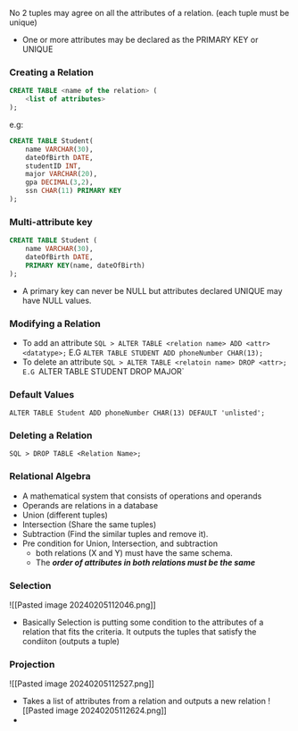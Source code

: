 No 2 tuples may agree on all the attributes of a relation. (each tuple must be unique)
- One or more attributes may be declared as the PRIMARY KEY or UNIQUE

### Creating a Relation
```SQL
CREATE TABLE <name of the relation> (
	<list of attributes>
);
```
e.g:
```SQL
CREATE TABLE Student(
	name VARCHAR(30),
	dateOfBirth DATE,
	studentID INT,
	major VARCHAR(20),
	gpa DECIMAL(3,2),
	ssn CHAR(11) PRIMARY KEY
);
```

### Multi-attribute key 
```SQL
CREATE TABLE Student (
	name VARCHAR(30),
	dateOfBirth DATE,
	PRIMARY KEY(name, dateOfBirth)
);
```
- A primary key can never be NULL but attributes declared UNIQUE may have NULL values.

### Modifying a Relation
- To add an attribute
`SQL > ALTER TABLE <relation name> ADD <attr><datatype>;`
E.G `ALTER TABLE STUDENT ADD phoneNumber CHAR(13);`
- To delete an attribute
`SQL > ALTER TABLE <relatoin name> DROP <attr>;
E.G `ALTER TABLE STUDENT DROP MAJOR`

### Default Values
`ALTER TABLE Student ADD phoneNumber CHAR(13) DEFAULT 'unlisted';`

### Deleting a Relation
`SQL > DROP TABLE <Relation Name>;`

### Relational Algebra
- A mathematical system that consists of operations and operands
- Operands are relations in a database
- Union (different tuples)
- Intersection (Share the same tuples)
- Subtraction (Find the similar tuples and remove it). 
- Pre condition for Union, Intersection, and subtraction
	- both relations (X and Y) must have the same schema. 
	- The ***order of attributes in both relations must be the same***


### Selection
![[Pasted image 20240205112046.png]]
- Basically Selection is putting some condition to the attributes of a relation that fits the criteria. It outputs the tuples that satisfy the condiiton  (outputs a tuple)

### Projection
![[Pasted image 20240205112527.png]]
- Takes a list of attributes from a relation and outputs a new relation
![[Pasted image 20240205112624.png]]
- 